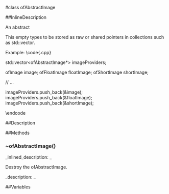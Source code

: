 #class ofAbstractImage


<!--
_visible: True_
_advanced: True_
_istemplated: False_
_extends: ofBaseDraws, ofBaseHasTexture_
-->

##InlineDescription

An abstract 

This empty 
types to be stored as raw or shared pointers in collections such as
std::vector.

Example:
\code{.cpp}

std::vector<ofAbstractImage*> imageProviders;

ofImage image;
ofFloatImage floatImage;
ofShortImage shortImage;

// ...

imageProviders.push_back(&image);
imageProviders.push_back(&floatImage);
imageProviders.push_back(&shortImage);

\endcode





##Description





##Methods



### ~ofAbstractImage()

<!--
_syntax: ~ofAbstractImage()_
_name: ~ofAbstractImage_
_returns: _
_returns_description: _
_parameters: _
_access: public_
_version_started: 007_
_version_deprecated: _
_summary: _
_constant: False_
_static: False_
_visible: True_
_advanced: False_
-->

_inlined_description: _

Destroy the ofAbstractImage.





_description: _







<!----------------------------------------------------------------------------->

##Variables



